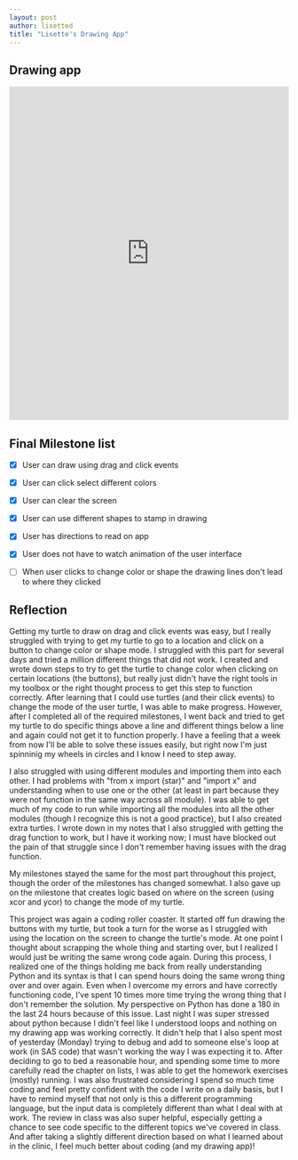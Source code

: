 ```yaml
---
layout: post
author: lisetted
title: "Lisette's Drawing App"
---
```


## Drawing app
<iframe src="https://trinket.io/embed/python/358b85c140" width="100%" height="600" frameborder="0" marginwidth="0" marginheight="0" allowfullscreen></iframe>

## Final Milestone list

- [x] User can draw using drag and click events
- [x] User can click select different colors
- [x] User can clear the screen
- [x] User can use different shapes to stamp in drawing
- [x] User has directions to read on app
- [x] User does not have to watch animation of the user interface
- [ ] When user clicks to change color or shape the drawing lines don't lead to where they clicked


## Reflection
Getting my turtle to draw on drag and click events was easy, but I really struggled with trying to get my turtle to go to a location and click on a button to change color or shape mode. I struggled with this part for several days and tried a million different things that did not work. I created and wrote down steps to try to get the turtle to change color when clicking on certain locations (the buttons), but really just didn't have the right tools in my toolbox or the right thought process to get this step to function correctly. After learning that I could use turtles (and their click events) to change the mode of the user turtle, I was able to make progress. However, after I completed all of the required milestones, I went back and tried to get my turtle to do specific things above a line and different things below a line and again could not get it to function properly. I have a feeling that a week from now I'll be able to solve these issues easily, but right now I'm just spinninig my wheels in circles and I know I need to step away.

I also struggled with using different modules and importing them into each other. I had problems with "from x import (star)" and "import x" and understanding when to use one or the other (at least in part because they were not function in the same way across all module). I was able to get much of my code to run while importing all the modules into all the other modules (though I recognize this is not a good practice), but I also created extra turtles. I wrote down in my notes that I also struggled with getting the drag function to work, but I have it working now; I must have blocked out the pain of that struggle since I don't remember having issues with the drag function.

My milestones stayed the same for the most part throughout this project, though the order of the milestones has changed somewhat. I also gave up on the milestone that creates logic based on where on the screen (using xcor and ycor) to change the mode of my turtle.

This project was again a coding roller coaster. It started off fun drawing the buttons with my turtle, but took a turn for the worse as I struggled with using the location on the screen to change the turtle's mode. At one point I thought about scrapping the whole thing and starting over, but I realized I would just be writing the same wrong code again. During this process, I realized one of the things holding me back from really understanding Python and its syntax is that I can spend hours doing the same wrong thing over and over again. Even when I overcome my errors and have correctly functioning code, I've spent 10 times more time trying the wrong thing that I don't remember the solution. My perspective on Python has done a 180 in the last 24 hours because of this issue. Last night I was super stressed about python because I didn't feel like I understood loops and nothing on my drawing app was working correctly. It didn't help that I also spent most of yesterday (Monday) trying to debug and add to someone else's loop at work (in SAS code) that wasn't working the way I was expecting it to. After deciding to go to bed a reasonable hour, and spending some time to more carefully read the chapter on lists, I was able to get the homework exercises (mostly) running. I was also frustrated considering I spend so much time coding and feel pretty confident with the code I write on a daily basis, but I have to remind myself that not only is this a different programming language, but the input data is completely different than what I deal with at work. The review in class was also super helpful, especially getting a chance to see code specific to the different topics we've covered in class. And after taking a slightly different direction based on what I learned about in the clinic, I feel much better about coding (and my drawing app)!
